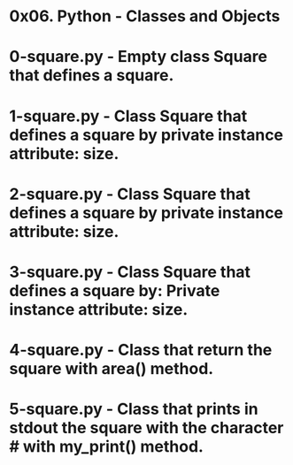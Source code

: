 # 0x06. Python - Classes and Objects
# 0-square.py - Empty class Square that defines a square.
# 1-square.py - Class Square that defines a square by private instance attribute: size.
# 2-square.py - Class Square that defines a square by private instance attribute: size.
# 3-square.py - Class Square that defines a square by: Private instance attribute: size.
# 4-square.py - Class that return the square with area() method.
# 5-square.py - Class that prints in stdout the square with the character # with my_print() method.
